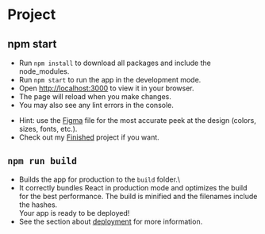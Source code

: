 # Project

## npm start

- Run `npm install` to download all packages and include the node_modules.
- Run `npm start` to run the app in the development mode.
- Open [http://localhost:3000](http://localhost:3000) to view it in your browser.
- The page will reload when you make changes.
- You may also see any lint errors in the console.
<!-- - Alternative [sign up to Scrimba](https://scrimba.com/learn/learnreact) and edit right up on the editor. If new to React then watch the entire videos from scratch!
- Modify the [Start up](https://scrimba.com/learn/learnreact/navbar-styling-co6b241c280719be40956bba1) project. -->
- Hint: use the [Figma](<https://www.figma.com/file/GOGTdQpMV7W3OBcBBI57qI/Digital-Business-Card-(Copy)?node-id=0%3A1>) file for the most accurate peek at the design
  (colors, sizes, fonts, etc.).
- Check out my [Finished](digital-business-card-react.netlify.app/) project if you want.

## `npm run build`

- Builds the app for production to the `build` folder.\
- It correctly bundles React in production mode and optimizes the build for the best performance.
  The build is minified and the filenames include the hashes.\
  Your app is ready to be deployed!
- See the section about [deployment](https://facebook.github.io/create-react-app/docs/deployment) for more information.
